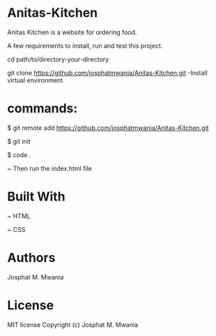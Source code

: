 # Anitas-Kitchen


Anitas Kitchen is a  website for ordering food.

A few requirements to install, run and test this project.

cd path/to/directory-your-directory

git clone https://github.com/josphatmwania/Anitas-Kitchen.git -Install virtual environment

# commands:

$ git remote add https://github.com/josphatmwania/Anitas-Kitchen.git

$ git init

$ code .

~ Then run the index.html file



# Built With
~ HTML

~ CSS


# Authors
Josphat M. Mwania

# License
MIT license Copyright (c) Josphat M. Mwania